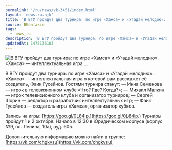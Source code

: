 ```yaml
---
permalink: '/ru/news/vk-3451/index.html'
layout: 'news.ru.njk'
title: 'В ВГУ пройдут два турнира: по игре «Хамса» и «Угадай мелодию». «Хамса» — интеллектуальная игра …'
source: ВКонтакте
tags:
  - news_ru
description: 'В ВГУ пройдут два турнира: по игре «Хамса» и «Угадай мелодию». «Хамса» — интеллектуальная игра …'
updatedAt: 1475136103
---
```

![В ВГУ пройдут два турнира: по игре «Хамса» и «Угадай мелодию». «Хамса» — интеллектуальная игра …](https://sun9-44.userapi.com/impf/c836434/v836434195/2f53/TU4fjPPTphU.jpg?size=1280x720&quality=96&sign=2815b03d51d08fbbe8e46a3436105393&c_uniq_tag=YJaGSFDMOYVEEXLLZSbsHr-vlcOyYYnDtelPgVtLnn0&type=album)

В ВГУ пройдут два турнира: по игре «Хамса» и «Угадай мелодию». «Хамса» — интеллектуальная игра о которой вам расскажет её создатель, Фаик Гусейнов. Гостями турнира станут:
— Инна Семенова — игрок в телевизионном клубе «Что? Где? Когда?»;
— Михаил Малкин — игрок телевизионного клуба и организатор турниров;
— Сергей Шорин — редактор и разработчик интеллектуальных игр;
— Фаик Гусейнов — создатель игры «Хамса», организатор кубков.

Запись на игры: [https://goo.gl/0L84lp.](https://goo.gl/0L84lp.)
Турниры пройдут 1 и 2 октября. Начало в 12:30 в Юридическом корпусе (корпус №9, пл. Ленина, 10а), ауд. 605.

Дополнительную информацию можно найти в группе: [https://vk.com/chgkvsu](https://vk.com/chgkvsu)
